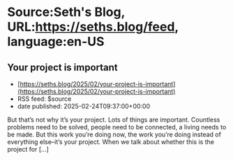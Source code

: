 # Source:Seth's Blog, URL:https://seths.blog/feed, language:en-US

## Your project is important
 - [https://seths.blog/2025/02/your-project-is-important](https://seths.blog/2025/02/your-project-is-important)
 - RSS feed: $source
 - date published: 2025-02-24T09:37:00+00:00

But that&#8217;s not why it&#8217;s your project. Lots of things are important. Countless problems need to be solved, people need to be connected, a living needs to be made. But this work you&#8217;re doing now, the work you&#8217;re doing instead of everything else&#8211;it&#8217;s your project. When we talk about whether this is the project for [&#8230;]

